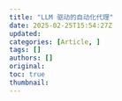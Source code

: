 ```yaml
---
title: "LLM 驱动的自动化代理"
date: 2025-02-25T15:54:27Z
updated: 
categories: [Article, ]
tags: []
authors: []
original: 
toc: true
thumbnail: 
---
```



